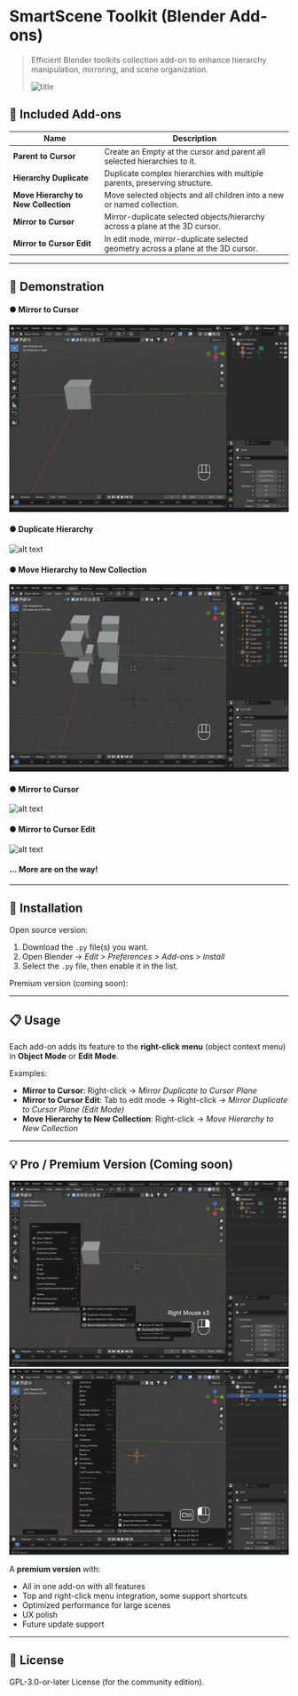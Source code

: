 # SmartScene Toolkit (Blender Add-ons)

> Efficient Blender toolkits collection add-on to enhance hierarchy manipulation, mirroring, and scene organization.
> 
> ![title](https://github.com/user-attachments/assets/559d43fe-de29-4781-88d0-10394bb7fda8)

## 🧩 Included Add-ons

| Name | Description |
|------|-------------|
| **Parent to Cursor** | Create an Empty at the cursor and parent all selected hierarchies to it. |
| **Hierarchy Duplicate** | Duplicate complex hierarchies with multiple parents, preserving structure. |
| **Move Hierarchy to New Collection** | Move selected objects and all children into a new or named collection. |
| **Mirror to Cursor** | Mirror-duplicate selected objects/hierarchy across a plane at the 3D cursor. |
| **Mirror to Cursor Edit** | In edit mode, mirror-duplicate selected geometry across a plane at the 3D cursor.|

---

## 🎥 Demonstration

#### ● Mirror to Cursor
![alt text](assets/parent_to_cursor.gif)

#### ● Duplicate Hierarchy
![alt text](assets/duplicate_hierarchies.gif)

#### ● Move Hierarchy to New Collection
![alt text](assets/move_hierarchies_new_collection.gif)

#### ● Mirror to Cursor
![alt text](assets/mirror_cursor.gif)

#### ● Mirror to Cursor Edit
![alt text](assets/mirror_cursor_edit.gif)

#### ... More are on the way!

---

## 🔧 Installation

Open source version:
1. Download the `.py` file(s) you want.
2. Open Blender → *Edit > Preferences > Add-ons > Install*
3. Select the `.py` file, then enable it in the list.

Premium version (coming soon):

---

## 📋 Usage

Each add-on adds its feature to the **right-click menu** (object context menu) in **Object Mode** or **Edit Mode**.

Examples:
- **Mirror to Cursor**: Right-click → *Mirror Duplicate to Cursor Plane*
- **Mirror to Cursor Edit**: Tab to edit mode → Right-click → *Mirror Duplicate to Cursor Plane (Edit Mode)*
- **Move Hierarchy to New Collection**: Right-click → *Move Hierarchy to New Collection*

---

## 💡 Pro / Premium Version (Coming soon)

![alt text](assets/image.png)
![alt text](assets/image2.png)

A **premium version** with:
- All in one add-on with all features
- Top and right-click menu integration, some support shortcuts
- Optimized performance for large scenes
- UX polish
- Future update support

---

## 📜 License

GPL-3.0-or-later License (for the community edition).


